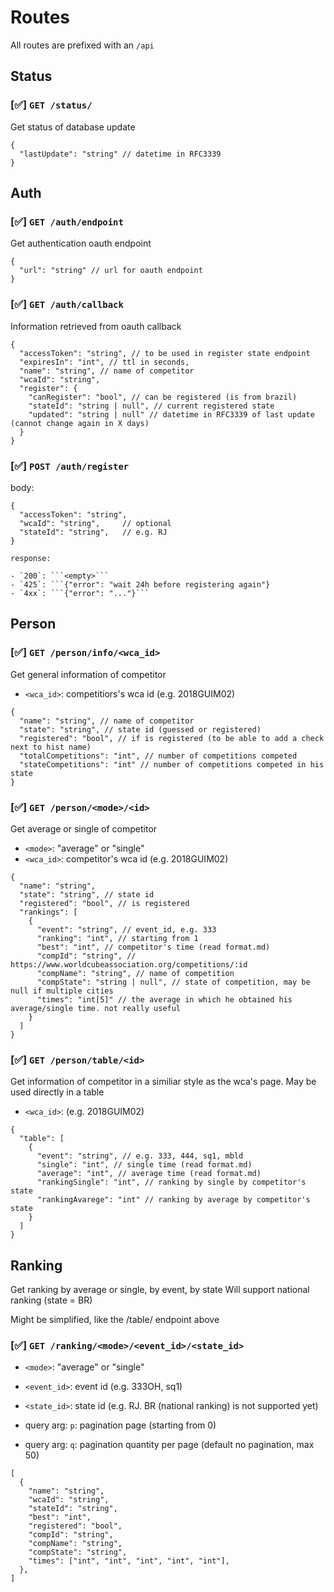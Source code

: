 # Routes

All routes are prefixed with an `/api`

## Status

### [✅] `GET /status/`

Get status of database update

```jsonc
{
  "lastUpdate": "string" // datetime in RFC3339
}
```

## Auth

### [✅] `GET /auth/endpoint`

Get authentication oauth endpoint

```jsonc
{
  "url": "string" // url for oauth endpoint
}
```

### [✅] `GET /auth/callback`

Information retrieved from oauth callback

```jsonc
{
  "accessToken": "string", // to be used in register state endpoint
  "expiresIn": "int", // ttl in seconds,
  "name": "string", // name of competitor
  "wcaId": "string",
  "register": {
    "canRegister": "bool", // can be registered (is from brazil)
    "stateId": "string | null", // current registered state
    "updated": "string | null" // datetime in RFC3339 of last update (cannot change again in X days)
  }
}
```

### [✅] `POST /auth/register`

body:

```jsonc
{
  "accessToken": "string",
  "wcaId": "string",     // optional
  "stateId": "string",   // e.g. RJ
}

response:

- `200`: ```<empty>```
- `425`: ```{"error": "wait 24h before registering again"}
- `4xx`: ```{"error": "..."}```

```

## Person

### [✅] `GET /person/info/<wca_id>`

Get general information of competitor

- `<wca_id>`: competitiors's wca id (e.g. 2018GUIM02)

```jsonc
{
  "name": "string", // name of competitor
  "state": "string", // state id (guessed or registered)
  "registered": "bool", // if is registered (to be able to add a check next to hist name)
  "totalCompetitions": "int", // number of competitions competed
  "stateCompetitions": "int" // number of competitions competed in his state
}
```

### [✅] `GET /person/<mode>/<id>`

Get average or single of competitor

- `<mode>`: "average" or "single"
- `<wca_id>`: competitor's wca id (e.g. 2018GUIM02)

```jsonc
{
  "name": "string",
  "state": "string", // state id
  "registered": "bool", // is registered
  "rankings": [
    {
      "event": "string", // event_id, e.g. 333
      "ranking": "int", // starting from 1
      "best": "int", // competitor's time (read format.md)
      "compId": "string", // https://www.worldcubeassociation.org/competitions/:id
      "compName": "string", // name of competition
      "compState": "string | null", // state of competition, may be null if multiple cities
      "times": "int[5]" // the average in which he obtained his average/single time. not really useful
    }
  ]
}
```

### [✅] `GET /person/table/<id>`

Get information of competitor in a similiar style as the wca's page. May be used directly in a table

- `<wca_id>`: (e.g. 2018GUIM02)

```jsonc
{
  "table": [
    {
      "event": "string", // e.g. 333, 444, sq1, mbld
      "single": "int", // single time (read format.md)
      "average": "int", // average time (read format.md)
      "rankingSingle": "int", // ranking by single by competitor's state
      "rankingAvarege": "int" // ranking by average by competitor's state
    }
  ]
}
```

## Ranking

Get ranking by average or single, by event, by state
Will support national ranking (state = BR)

Might be simplified, like the /table/ endpoint above

### [✅] `GET /ranking/<mode>/<event_id>/<state_id>`

- `<mode>`: "average" or "single"
- `<event_id>`: event id (e.g. 333OH, sq1)
- `<state_id>`: state id (e.g. RJ. BR (national ranking) is not supported yet)

- query arg: `p`: pagination page (starting from 0)
- query arg: `q`: pagination quantity per page (default no pagination, max 50)

```jsonc
[
  {
    "name": "string",
    "wcaId": "string",
    "stateId": "string",
    "best": "int",
    "registered": "bool",
    "compId": "string",
    "compName": "string",
    "compState": "string",
    "times": ["int", "int", "int", "int", "int"],
  },
]
```

